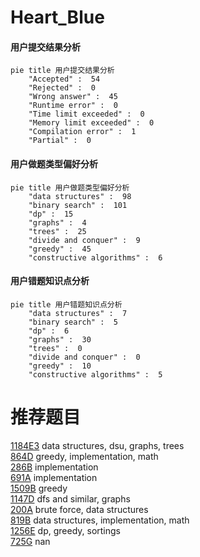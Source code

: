 # Heart_Blue

<!-- tabs:start -->



#### **用户提交结果分析**

```mermaid
pie title 用户提交结果分析
    "Accepted" :  54
    "Rejected" :  0
    "Wrong answer" :  45
    "Runtime error" :  0
    "Time limit exceeded" :  0
    "Memory limit exceeded" :  0
    "Compilation error" :  1
    "Partial" :  0
```

#### **用户做题类型偏好分析**

```mermaid
pie title 用户做题类型偏好分析
    "data structures" :  98
    "binary search" :  101
    "dp" :  15
    "graphs" :  4
    "trees" :  25
    "divide and conquer" :  9
    "greedy" :  45
    "constructive algorithms" :  6
```
#### **用户错题知识点分析**

```mermaid
pie title 用户错题知识点分析
    "data structures" :  7
    "binary search" :  5
    "dp" :  6
    "graphs" :  30
    "trees" :  0
    "divide and conquer" :  0
    "greedy" :  10
    "constructive algorithms" :  5
```



<!-- tabs:end -->
# 推荐题目
[1184E3](https://codeforces.com/contest/1184E/problem/3)		data structures,
                        dsu,
                        graphs,
                        trees		  
[864D](https://codeforces.com/contest/864/problem/D)		greedy,
                        implementation,
                        math		  
[286B](https://codeforces.com/contest/286/problem/B)		implementation		  
[691A](https://codeforces.com/contest/691/problem/A)		implementation		  
[1509B](https://codeforces.com/contest/1509/problem/B)		greedy		  
[1147D](https://codeforces.com/contest/1147/problem/D)		dfs and similar,
                        graphs		  
[200A](https://codeforces.com/contest/200/problem/A)		brute force,
                        data structures		  
[819B](https://codeforces.com/contest/819/problem/B)		data structures,
                        implementation,
                        math		  
[1256E](https://codeforces.com/contest/1256/problem/E)		dp,
                        greedy,
                        sortings		  
[725G](https://codeforces.com/contest/725/problem/G)		nan		  
